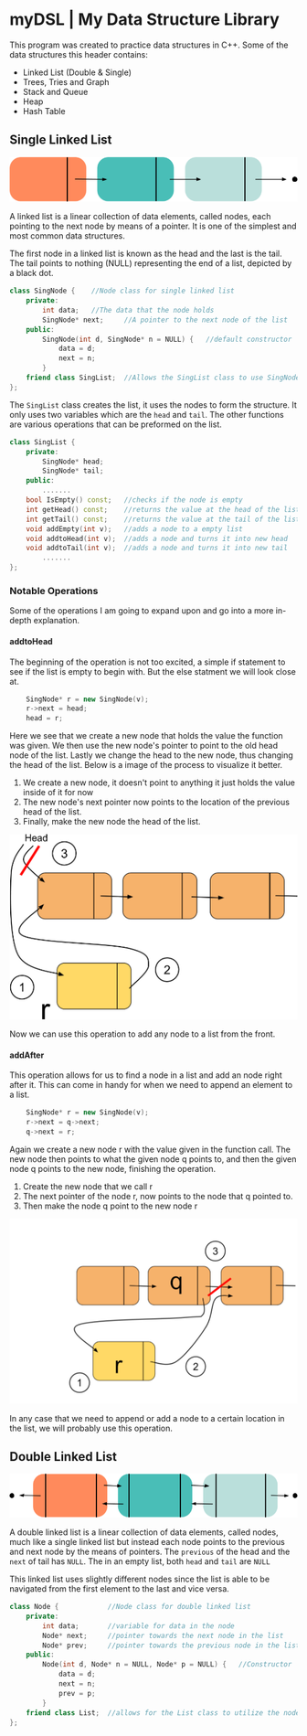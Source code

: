 # myDSL | My Data Structure Library
This program was created to practice data structures in C++.
Some of the data structures this header contains:
* Linked List (Double & Single)
* Trees, Tries and Graph
* Stack and Queue
* Heap
* Hash Table


## Single Linked List
![linked_list_image](img/single_list.png)


A linked list is a linear collection of data elements, called nodes, each pointing to the next node by means of a pointer.
It is one of the simplest and most common data structures.

The first node in a linked list is known as the head and the last is the tail. The tail points to nothing (NULL) representing the end of a list, depicted by a black dot.

```c++
class SingNode {    //Node class for single linked list
    private:
        int data;   //The data that the node holds
        SingNode* next;     //A pointer to the next node of the list
    public:
        SingNode(int d, SingNode* n = NULL) {   //default constructor
            data = d;
            next = n;
        }
    friend class SingList;  //Allows the SingList class to use SingNode
};
```

The `SingList` class creates the list, it uses the nodes to form the structure. It only uses two variables which are the `head` and `tail`. The other functions are various operations that can be preformed on the list.

```c++
class SingList {
    private:
        SingNode* head;
        SingNode* tail;
    public:
        .......
    bool IsEmpty() const;   //checks if the node is empty
    int getHead() const;    //returns the value at the head of the list
    int getTail() const;    //returns the value at the tail of the list
    void addEmpty(int v);   //adds a node to a empty list
    void addtoHead(int v);  //adds a node and turns it into new head
    void addtoTail(int v);  //adds a node and turns it into new tail
        .......
};
```

### Notable Operations
Some of the operations I am going to expand upon and go into a more in-depth explanation.
#### addtoHead
The beginning of the operation is not too excited, a simple if statement to see if the list is empty to begin with. But the else statment we will look close at.
```c++
    SingNode* r = new SingNode(v);
    r->next = head;
    head = r;
```
Here we see that we create a new node that holds the value the function was given. We then use the new node's pointer to point to the old head node of the list. Lastly we change the head to the new node, thus changing the head of the list. Below is a image of the process to visualize it better.

1. We create a new node, it doesn't point to anything it just holds the value inside of it for now
2. The new node's next pointer now points to the location of the previous head of the list.
3. Finally, make the new node the head of the list.

![addtohead](img/add_head2.png)

Now we can use this operation to add any node to a list from the front.

#### addAfter
This operation allows for us to find a node in a list and add an node right after it. This can come in handy for when we need to append an element to a list.
```c++
    SingNode* r = new SingNode(v);
    r->next = q->next;
    q->next = r;
```
Again we create a new node r with the value given in the function call. The new node then points to what the given node q points to, and then the given node q points to the new node, finishing the operation.

1. Create the new node that we call r
2. The next pointer of the node r, now points to the node that q pointed to.
3. Then make the node q point to the new node r

![addafter](img/add_after2.png)

In any case that we need to append or add a node to a certain location in the list, we will probably use this operation.

## Double Linked List
![double_list](img/double_list.png)


A double linked list is a linear collection of data elements, called nodes, much like a single linked list but instead each node points to the previous and next node by the means of pointers.
The `previous` of the head and the `next` of tail has `NULL`. The in an empty list, both `head` and `tail` are `NULL`


This linked list uses slightly different nodes since the list is able to be navigated from the first element to the last and vice versa.
```c++
class Node {            //Node class for double linked list
    private:
        int data;       //variable for data in the node
        Node* next;     //pointer towards the next node in the list
        Node* prev;     //pointer towards the previous node in the list
    public:
        Node(int d, Node* n = NULL, Node* p = NULL) {   //Constructor
            data = d;
            next = n;
            prev = p;
        }
    friend class List;  //allows for the List class to utilize the node
};
```

